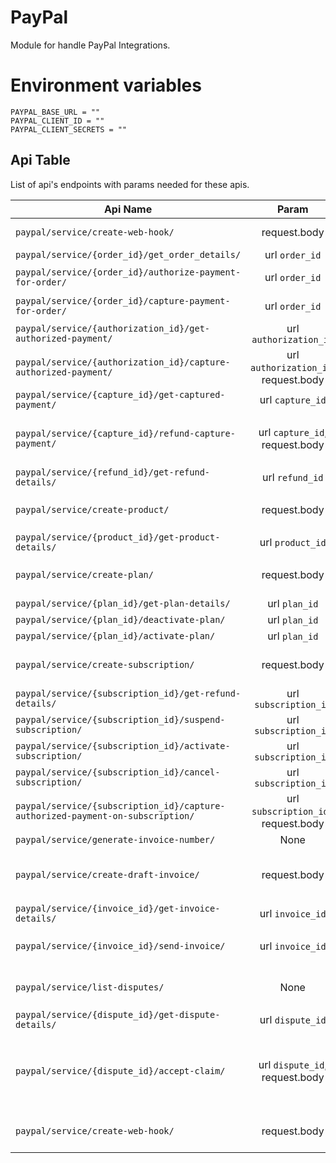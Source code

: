 # PayPal

Module for handle PayPal Integrations.


# Environment variables

```
PAYPAL_BASE_URL = ""
PAYPAL_CLIENT_ID = ""
PAYPAL_CLIENT_SECRETS = ""
```


## Api Table
List of api's endpoints with params needed for these apis.

| Api Name                                                                       |                Param                 | Description                                                                                                                                                                                                                                                                                                                                                                           |
|--------------------------------------------------------------------------------|:------------------------------------:|:--------------------------------------------------------------------------------------------------------------------------------------------------------------------------------------------------------------------------------------------------------------------------------------------------------------------------------------------------------------------------------------|
| `paypal/service/create-web-hook/`                                              |             request.body             | Creates an order Required the request body. For details about request body visit the given link.  https://developer.paypal.com/docs/api/orders/v2/#orders_create                                                                                                                                                                                                                      |
| `paypal/service/{order_id}/get_order_details/`                                 |            url `order_id`            | Shows details for an order, by ID.                                                                                                                                                                                                                                                                                                                                                    |
| `paypal/service/{order_id}/authorize-payment-for-order/`                       |            url `order_id`            | Authorizes payment for an order. To successfully authorize payment for an order, the buyer must first approve the order                                                                                                                                                                                                                                                               |
| `paypal/service/{order_id}/capture-payment-for-order/`                         |            url `order_id`            | Captures payment for an order. To successfully capture payment for an order, the buyer must first approve the order.                                                                                                                                                                                                                                                                  |
| `paypal/service/{authorization_id}/get-authorized-payment/`                    |        url `authorization_id`        | Shows details for an authorized payment, by ID                                                                                                                                                                                                                                                                                                                                        |
| `paypal/service/{authorization_id}/capture-authorized-payment/`                | url `authorization_id`, request.body | Captures an authorized payment, by ID.  The API also required Capture details in request body. For details about request body visit the given link  https://developer.paypal.com/docs/api/payments/v2/#authorizations_capture                                                                                                                                                         |
| `paypal/service/{capture_id}/get-captured-payment/`                            |           url `capture_id`           | Shows details for a captured payment, by ID.                                                                                                                                                                                                                                                                                                                                          |
| `paypal/service/{capture_id}/refund-capture-payment/`                          |    url `capture_id`, request.body    | Refunds a captured payment, by ID. For a full refund, include an empty payload in the JSON request body. For a partial refund, include an amount object in the JSON request body.For more details about request body visit the given link . https://developer.paypal.com/docs/api/payments/v2/#captures_refund                                                                        |
| `paypal/service/{refund_id}/get-refund-details/`                               |           url `refund_id`            | Shows details for a refund, by ID.                                                                                                                                                                                                                                                                                                                                                    |
| `paypal/service/create-product/`                                               |             request.body             | Creates a product Required the request body. For details about request body visit the given link  https://developer.paypal.com/docs/api/catalog-products/v1/#products_create                                                                                                                                                                                                          |
| `paypal/service/{product_id}/get-product-details/`                             |           url `product_id`           | Shows details for a product, by ID                                                                                                                                                                                                                                                                                                                                                    |
| `paypal/service/create-plan/`                                                  |             request.body             | Creates a plan that defines pricing and billing cycle details for subscriptions. Required the request body. For details about request body visit the given link  https://developer.paypal.com/docs/api/subscriptions/v1/#plans_create                                                                                                                                                 |
| `paypal/service/{plan_id}/get-plan-details/`                                   |            url `plan_id`             | Shows details for a plan, by ID.                                                                                                                                                                                                                                                                                                                                                      |
| `paypal/service/{plan_id}/deactivate-plan/`                                    |            url `plan_id`             | Deactivates a plan, by ID.                                                                                                                                                                                                                                                                                                                                                            |
| `paypal/service/{plan_id}/activate-plan/`                                      |            url `plan_id`             | Activates a plan, by ID.                                                                                                                                                                                                                                                                                                                                                              |
| `paypal/service/create-subscription/`                                          |             request.body             | Creates a subscription. Required the request body. For details about request body visit the given link  https://developer.paypal.com/docs/api/subscriptions/v1/#subscriptions_create                                                                                                                                                                                                  |
| `paypal/service/{subscription_id}/get-refund-details/`                         |        url `subscription_id`         | Shows details for a subscription, by ID.                                                                                                                                                                                                                                                                                                                                              |
| `paypal/service/{subscription_id}/suspend-subscription/`                       |        url `subscription_id`         | Suspends the subscription.                                                                                                                                                                                                                                                                                                                                                            |
| `paypal/service/{subscription_id}/activate-subscription/`                      |        url `subscription_id`         | Activates the subscription.                                                                                                                                                                                                                                                                                                                                                           |
| `paypal/service/{subscription_id}/cancel-subscription/`                        |        url `subscription_id`         | Cancels the subscription. To cancel the subscription you must suspend it first                                                                                                                                                                                                                                                                                                        |
| `paypal/service/{subscription_id}/capture-authorized-payment-on-subscription/` | url `subscription_id` , request.body | Captures an authorized payment from the subscriber on the subscription. Required the request body. For details about request body visit the given link  https://developer.paypal.com/docs/api/subscriptions/v1/#subscriptions_capture                                                                                                                                                 |
| `paypal/service/generate-invoice-number/`                                      |                 None                 | Generates the next invoice number that is available to the merchant                                                                                                                                                                                                                                                                                                                   |
| `paypal/service/create-draft-invoice/`                                         |             request.body             | Creates a draft invoice. To move the invoice from a draft to payable state, you must send the invoice Required the request body. For details about request body visit the given link  https://developer.paypal.com/docs/api/invoicing/v2/#invoices_create                                                                                                                             |
| `paypal/service/{invoice_id}/get-invoice-details/`                             |           url `invoice_id`           | Shows details for an invoice, by ID.                                                                                                                                                                                                                                                                                                                                                  |
| `paypal/service/{invoice_id}/send-invoice/`                                    |           url `invoice_id`           | Sends or schedules an invoice, by ID, to be sent to a customer. Required the request body. For details about request body visit the given link  https://developer.paypal.com/docs/api/invoicing/v2/#invoices_send                                                                                                                                                                     |
| `paypal/service/list-disputes/`                                                |                 None                 | Lists disputes with a summary set of details, which shows the dispute_id, reason, status, dispute_state, dispute_life_cycle_stage, dispute_channel, dispute_amount, create_time and update_time fields                                                                                                                                                                                |
| `paypal/service/{dispute_id}/get-dispute-details/`                             |           url `dispute_id`           | Shows details for a dispute, by ID.                                                                                                                                                                                                                                                                                                                                                   |
| `paypal/service/{dispute_id}/accept-claim/`                                    |   url `dispute_id`,   request.body   | Accepts liability for a claim, by ID. When you accept liability for a claim, the dispute closes in the customer’s favor and PayPal automatically refunds money to the customer from the merchant's account. Required the request body. For details about request body visit the given link  https://developer.paypal.com/docs/api/customer-disputes/v1/#disputes-actions_accept-claim |
| `paypal/service/create-web-hook/`                                              |             request.body             | Subscribes your webhook listener to events. Required the request body. For details about request body visit the given link  https://developer.paypal.com/docs/api/webhooks/v1/#webhooks_post                                                                                                                                                                                          |
